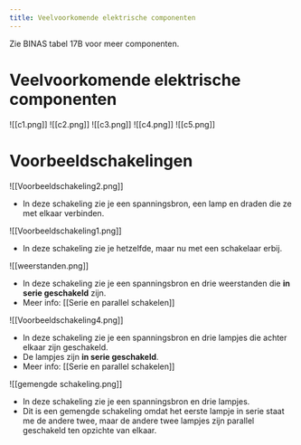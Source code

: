 ```yaml
---
title: Veelvoorkomende elektrische componenten
---
```

Zie BINAS tabel 17B voor meer componenten.
# Veelvoorkomende elektrische componenten

![[c1.png]]
![[c2.png]]
![[c3.png]]
![[c4.png]]
![[c5.png]]
# Voorbeeldschakelingen
![[Voorbeeldschakeling2.png]]
- In deze schakeling zie je een spanningsbron, een lamp en draden die ze met elkaar verbinden.

![[Voorbeeldschakeling1.png]]
- In deze schakeling zie je hetzelfde, maar nu met een schakelaar erbij.

![[weerstanden.png]]
- In deze schakeling zie je een spanningsbron en drie weerstanden die **in serie geschakeld** zijn.
- Meer info: [[Serie en parallel schakelen]]

![[Voorbeeldschakeling4.png]]
- In deze schakeling zie je een spanningsbron en drie lampjes die achter elkaar zijn geschakeld.
- De lampjes zijn **in serie geschakeld**.
- Meer info: [[Serie en parallel schakelen]]

![[gemengde schakeling.png]]
- In deze schakeling zie je een spanningsbron en drie lampjes.
- Dit is een gemengde schakeling omdat het eerste lampje in serie staat me de andere twee, maar de andere twee lampjes zijn parallel geschakeld ten opzichte van elkaar.

